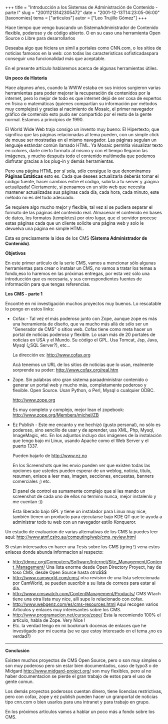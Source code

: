 +++
title = "Introducción a los Sistemas de Administración de Contenido - parte I"
slug = "20011213142305472"
date = "2001-12-13T14:23:05-06:00"
[taxonomies]
tema = ["articulos"]
autor = ["Leo Trujillo Gómez"]
+++

Hace tiempo que vengo buscando un SistemaAdministrador de Contenido
flexible, poderoso y de código abierto. O en su caso una herramienta
Open Source o Libre para desarrollarlos

Deseaba algo que hiciera un simíl a portales como CNN.com, o los sitios
de noticias famosos en la web: con todas las caracteristicas
sofisticadaspara conseguir una funcionalidad más que aceptable.

En el presente artículo hablaremos acerca de algunas herramientas
útiles.

<!-- more -->
**Un poco de Historia**

Hace algunos años, cuando la WWW estaba en sus inicios surgieron varias
herramientas para poder mejorar la recuperación de contenidos por la
internet, pero lo mejor de todo es que internet dejó de ser cosa de
expertos en física o matemáticas (quienes compartían su información por
métodos muy complejos) y gracias al nacimiento de Mosaic, el primer
navegador gráfico de contenido esto pudo ser compartido por el resto de
la gente normal. Estamos a principios de 1990.

El World Wide Web trajo consigo un invento muy bueno: El Hipertexto; que
significa que las páginas relacionadas al tema pueden, con un simple
click de mouse ser mostradas en el mismo navegador. Las páginas seguían
un lenguaje estándar común llamado HTML. Ya Mosaic permitía visualizar
texto en colores, darle cierto formato al mismo y con el tiempo llegaron
las imágenes, y mucho después todo el contenido multimedia que podemos
disfrutar gracias a los plug-in y demás herramientas.

Pero una página HTML por sí sola, sólo consigue lo que denominamos
**Páginas Estáticas** esto es. Cada que desees actualizarla deberás
tomar el código fuente, hacer cambios entre el código, subirla a tu
server y ¡página actualizada! Ciertamente, si pensamos en un sitio web
que necesita mantener actualizadas sus páginas cada día, cada hora, cada
minuto, este método no es del todo adecuado.

Se requiere algo mucho mejor y flexible, tal vez si se pudiera separar
el formato de las páginas del contenido real. Almacenar el contenido en
bases de datos, los formatos (templetes) por otro lugar, que el servidor
procese estas páginas cada que un cliente solicite una página web y solo
le devuelva una página en simple HTML.

Esta es precisamente la idea de los CMS **(Sistema Administrador de
Contenido)**.

**Objetivos**

En este primer artículo de la serie CMS, vamos a mencionar sólo algunas
herramientas para crear o instalar un CMS, no vamos a tratar los temas a
fondo,eso lo haremos en las próximas entregas, por esta vez sólo una
introducción que es necesaria, y sus correspondientes fuentes de
información para que tengas referencias.

**Los CMS - parte 1**

Encontré en mi investigación muchos proyectos muy buenos. Lo rescatable
lo pongo en estos links:

-   Cofax - Tal vez el más poderoso junto con Zope, aunque zope es más
    una herramienta de diseño, que va mucho más allá de sólo ser un
    "Generador de CMS" o sitios web. Cofax tiene como meta hacer un
    portal de noticias poderoso y flexible. Lo usan más de 20 portales
    de noticias en USA y el Mundo. Su código el GPL. Usa Tomcat, Jsp,
    Java, Mysql (¿SQL Server?), etc...

    La dirección es:
    <a href="http://www.cofax.org" target="_blank">http://www.cofax.org</a>

    Acá tenemos un URL de los sitios de noticias que lo usan, realmente
    sorprende su poder: <a href="http://www.cofax.org/real.htm"
    target="_blank">http://www.cofax.org/real.htm</a>

-   Zope. Sin palabras otro gran sistema paraadministrar contenido o
    generar un portal web y mucho más, completamente poderoso y
    flexible. Open Source. Usan Python, o Perl, Mysql o cualquier ODBC.

    <a href="http://www.zope.org" target="_blank">http://www.zope.org</a>

    Es muy completo y complejo, mejor lean el zopebook:
    <a href="http://www.zope.org/Members/michel/ZB"
    target="_blank">http://www.zope.org/Members/michel/ZB</a>

-   Ez Publish - Este me encanto y me hechizó (gusto personal), no sólo
    es poderoso, sino sencillo de usar y de aprender, usa XML, Php,
    Mysql, ImageMagic, etc. En los adjuntos incluyo dos imágenes de la
    instalación que tengo bajo mi Linux, usando Apache como el Web
    Server y el puerto 1337.

    Pueden bajarlo de
    <a href="http://www.ez.no" target="_blank">http://www.ez.no</a>  

    En los Screenshots que les envio pueden ver que existen todas las
    opciones que ustedes pueden esperar de un weblog, noticia, titulo,
    resumen, enlace a leer mas, imagen, secciones, encuestas, banners
    comerciales ;) etc.

    El panel de control es sumamente complejo que si les mando un
    screenshot de cada uno de ellos no termino nunca, mejor instalenlo y
    me cuentan :))

    Esta liberado bajo GPL y tiene un instalador para Linux muy nice,
    también tienen un producto para ejecutarse bajo KDE QT que te ayuda
    a administrar todo tu web con un navegador estilo Konqueror.

Un estudio de evaluacion de varias alternativas de los CMS la puedes
leer aqui:
<a href="http://www.atnf.csiro.au/computing/web/cms_eval.html"
target="_blank">http://www.atnf.csiro.au/computing/web/cms_review.html</a>  

Si estan interesados en hacer una Tesis sobre los CMS (gring !) vena
estos  
enlaces donde abunda informacion al respecto:

-   <a
    href="http://dmoz.org/Computers/Software/Internet/Site_Management/Content_Management/"
    target="_blank">http://dmoz.org/Computers/Software/Internet/Site_Management/Content_Management/</a>
    Una lista enorme desde Open Directory Proyect, hay de toso CMS,
    desde Open Source hasta otro$$$
-   <a href="http://www.camworld.com/cms/"
    target="_blank">http://www.camworld.com/cms/</a>
    otra revision de una lista seleccionada por CamWorld, se pueden
    suscribir a su lista de correos para estar al dia.
-   <a href="http://www.cmswatch.com/ContentManagement/Products/"
    target="_blank">http://www.cmswatch.com/ContentManagement/Products/</a>
    CMS Wtach tiene una otra lista muy nice, alli supe lo relacionado
    con cofax.
-   <a href="http://www.webgenz.com/es/cms-resources.html"
    target="_blank">http://www.webgenz.com/es/cms-resources.html</a>
    Aqui recogen varios Articulos y enlaces muy interesantes sobre los
    CMS.
-   <a href="http://www.programacion.net/cursos/zope/"
    target="_blank">http://www.programacion.net/cursos/zope/</a>
    Esta la recomiendo 100% el artículo, habla de Zope. Very Nice !
-   Etc. la verdad tengo en mi bookmark docenas de enlaces que he
    investigado por mi cuenta (se ve que estoy interesado en el tema ¿no
    es verdad?)

------------------------------------------------------------------------

**Conclusión**

Existen muchos proyectos de CMS Open Source, pero o son muy simples o
son muy poderoso pero sin estar bien documentados, caso de typo3 o de
Midgard <a href="http://www.midgard-project.org/"
target="_blank">http://www.midgard-project.org/</a> son muy flexibles,
pero al no haber documentacion se pierde el gran trabajo de estos para
el uso de gente comun.

Los demás proyectos poderosos cuentan dinero, tiene licencias
restrictivas, pero con cofax, zope y ez publish pueden hacer un
granportal de noticias tipo cnn.com o bien usarlos para una intranet y
para trabajo en grupo.

En los próximos artículos vamos a hablar un poco más a fondo sobre los
CMS.

